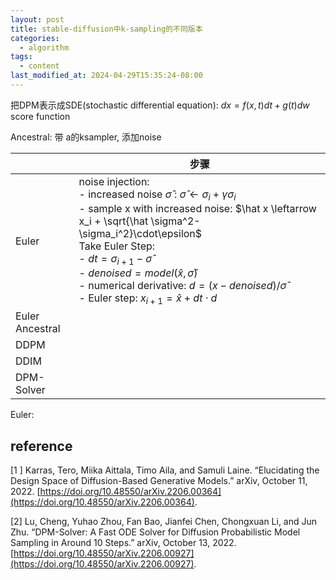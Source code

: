 ```yaml
---
layout: post
title: stable-diffusion中k-sampling的不同版本
categories:
  - algorithm
tags:
  - content
last_modified_at: 2024-04-29T15:35:24-08:00
---
```

把DPM表示成SDE(stochastic differential equation): $dx=f(x,t)dt+g(t)dw$ 
score function

Ancestral: 带 a的ksampler, 添加noise


|                 | 步骤                                                                                                                                                                                                                                                                                                                                                                                                                                |
| --------------- | --------------------------------------------------------------------------------------------------------------------------------------------------------------------------------------------------------------------------------------------------------------------------------------------------------------------------------------------------------------------------------------------------------------------------------- |
| Euler           | noise injection:<br>- increased noise $\hat \sigma$  : $\hat \sigma\leftarrow \sigma_i + \gamma\sigma_i$ <br>-  sample x with increased noise: $\hat x \leftarrow x_i + \sqrt{\hat \sigma^2-\sigma_i^2}\cdot\epsilon$ <br>Take Euler Step: <br>- $dt=\sigma_{i+1}-\hat \sigma$<br>- $denoised=model(\hat x,\hat \sigma)$ <br>- numerical derivative: $d=(x-denoised)/{\hat \sigma}$ <br>- Euler step: $x_{i+1}=\hat x+dt \cdot d$ |
| Euler Ancestral |                                                                                                                                                                                                                                                                                                                                                                                                                                   |
| DDPM            |                                                                                                                                                                                                                                                                                                                                                                                                                                   |
| DDIM            |                                                                                                                                                                                                                                                                                                                                                                                                                                   |
| DPM-Solver      |                                                                                                                                                                                                                                                                                                                                                                                                                                   |

Euler: 



## reference

[1 ] Karras, Tero, Miika Aittala, Timo Aila, and Samuli Laine. “Elucidating the Design Space of Diffusion-Based Generative Models.” arXiv, October 11, 2022. [https://doi.org/10.48550/arXiv.2206.00364](https://doi.org/10.48550/arXiv.2206.00364).

[2] Lu, Cheng, Yuhao Zhou, Fan Bao, Jianfei Chen, Chongxuan Li, and Jun Zhu. “DPM-Solver: A Fast ODE Solver for Diffusion Probabilistic Model Sampling in Around 10 Steps.” arXiv, October 13, 2022. [https://doi.org/10.48550/arXiv.2206.00927](https://doi.org/10.48550/arXiv.2206.00927).